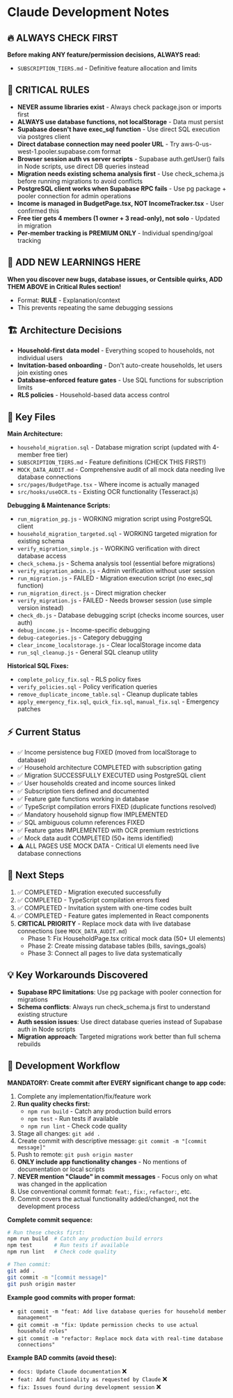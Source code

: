 # Claude Development Notes

## 🔥 ALWAYS CHECK FIRST
**Before making ANY feature/permission decisions, ALWAYS read:**
- `SUBSCRIPTION_TIERS.md` - Definitive feature allocation and limits

## 🚨 CRITICAL RULES
- **NEVER assume libraries exist** - Always check package.json or imports first
- **ALWAYS use database functions, not localStorage** - Data must persist
- **Supabase doesn't have exec_sql function** - Use direct SQL execution via postgres client
- **Direct database connection may need pooler URL** - Try aws-0-us-west-1.pooler.supabase.com format
- **Browser session auth vs server scripts** - Supabase auth.getUser() fails in Node scripts, use direct DB queries instead
- **Migration needs existing schema analysis first** - Use check_schema.js before running migrations to avoid conflicts
- **PostgreSQL client works when Supabase RPC fails** - Use pg package + pooler connection for admin operations
- **Income is managed in BudgetPage.tsx, NOT IncomeTracker.tsx** - User confirmed this
- **Free tier gets 4 members (1 owner + 3 read-only), not solo** - Updated in migration
- **Per-member tracking is PREMIUM ONLY** - Individual spending/goal tracking

## 📝 ADD NEW LEARNINGS HERE
**When you discover new bugs, database issues, or Centsible quirks, ADD THEM ABOVE in Critical Rules section!**
- Format: **RULE** - Explanation/context
- This prevents repeating the same debugging sessions

## 🏗 Architecture Decisions
- **Household-first data model** - Everything scoped to households, not individual users
- **Invitation-based onboarding** - Don't auto-create households, let users join existing ones
- **Database-enforced feature gates** - Use SQL functions for subscription limits
- **RLS policies** - Household-based data access control

## 📂 Key Files
**Main Architecture:**
- `household_migration.sql` - Database migration script (updated with 4-member free tier)
- `SUBSCRIPTION_TIERS.md` - Feature definitions (CHECK THIS FIRST!)
- `MOCK_DATA_AUDIT.md` - Comprehensive audit of all mock data needing live database connections
- `src/pages/BudgetPage.tsx` - Where income is actually managed
- `src/hooks/useOCR.ts` - Existing OCR functionality (Tesseract.js)

**Debugging & Maintenance Scripts:**
- `run_migration_pg.js` - WORKING migration script using PostgreSQL client
- `household_migration_targeted.sql` - WORKING targeted migration for existing schema
- `verify_migration_simple.js` - WORKING verification with direct database access
- `check_schema.js` - Schema analysis tool (essential before migrations)
- `verify_migration_admin.js` - Admin verification without user session
- `run_migration.js` - FAILED - Migration execution script (no exec_sql function)
- `run_migration_direct.js` - Direct migration checker
- `verify_migration.js` - FAILED - Needs browser session (use simple version instead)
- `check_db.js` - Database debugging script (checks income sources, user auth)
- `debug_income.js` - Income-specific debugging
- `debug-categories.js` - Category debugging
- `clear_income_localstorage.js` - Clear localStorage income data
- `run_sql_cleanup.js` - General SQL cleanup utility

**Historical SQL Fixes:**
- `complete_policy_fix.sql` - RLS policy fixes
- `verify_policies.sql` - Policy verification queries
- `remove_duplicate_income_table.sql` - Cleanup duplicate tables
- `apply_emergency_fix.sql`, `quick_fix.sql`, `manual_fix.sql` - Emergency patches

## ⚡ Current Status
- ✅ Income persistence bug FIXED (moved from localStorage to database)
- ✅ Household architecture COMPLETED with subscription gating
- ✅ Migration SUCCESSFULLY EXECUTED using PostgreSQL client
- ✅ User households created and income sources linked
- ✅ Subscription tiers defined and documented
- ✅ Feature gate functions working in database
- ✅ TypeScript compilation errors FIXED (duplicate functions resolved)
- ✅ Mandatory household signup flow IMPLEMENTED
- ✅ SQL ambiguous column references FIXED
- ✅ Feature gates IMPLEMENTED with OCR premium restrictions
- ✅ Mock data audit COMPLETED (50+ items identified)
- ⚠️ ALL PAGES USE MOCK DATA - Critical UI elements need live database connections

## 🎯 Next Steps
1. ✅ COMPLETED - Migration executed successfully
2. ✅ COMPLETED - TypeScript compilation errors fixed
3. ✅ COMPLETED - Invitation system with one-time codes built
4. ✅ COMPLETED - Feature gates implemented in React components
5. **CRITICAL PRIORITY** - Replace mock data with live database connections (see `MOCK_DATA_AUDIT.md`)
   - Phase 1: Fix HouseholdPage.tsx critical mock data (50+ UI elements)
   - Phase 2: Create missing database tables (bills, savings_goals)
   - Phase 3: Connect all pages to live data systematically

## 💡 Key Workarounds Discovered
- **Supabase RPC limitations**: Use pg package with pooler connection for migrations
- **Schema conflicts**: Always run check_schema.js first to understand existing structure
- **Auth session issues**: Use direct database queries instead of Supabase auth in Node scripts
- **Migration approach**: Targeted migrations work better than full schema rebuilds

## 🔄 Development Workflow
**MANDATORY: Create commit after EVERY significant change to app code:**
1. Complete any implementation/fix/feature work
2. **Run quality checks first:**
   - `npm run build` - Catch any production build errors
   - `npm test` - Run tests if available
   - `npm run lint` - Check code quality
3. Stage all changes: `git add .`
4. Create commit with descriptive message: `git commit -m "[commit message]"`
5. Push to remote: `git push origin master`
6. **ONLY include app functionality changes** - No mentions of documentation or local scripts
7. **NEVER mention "Claude" in commit messages** - Focus only on what was changed in the application
8. Use conventional commit format: `feat:`, `fix:`, `refactor:`, etc.
9. Commit covers the actual functionality added/changed, not the development process

**Complete commit sequence:**
```bash
# Run these checks first:
npm run build  # Catch any production build errors
npm test       # Run tests if available
npm run lint   # Check code quality

# Then commit:
git add .
git commit -m "[commit message]"
git push origin master
```

**Example good commits with proper format:**
- `git commit -m "feat: Add live database queries for household member management"`
- `git commit -m "fix: Update permission checks to use actual household roles"`
- `git commit -m "refactor: Replace mock data with real-time database connections"`

**Example BAD commits (avoid these):**
- `docs: Update Claude documentation` ❌
- `feat: Add functionality as requested by Claude` ❌
- `fix: Issues found during development session` ❌
